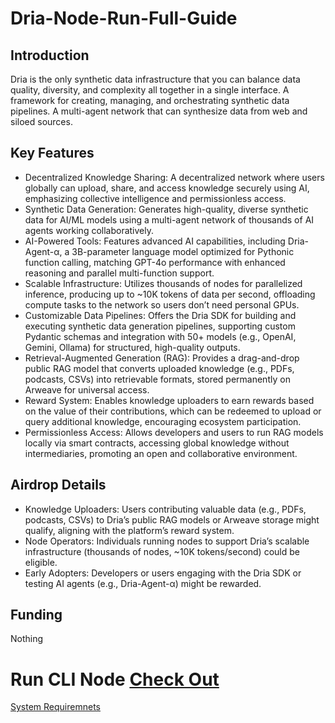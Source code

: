 # Dria-Node-Run-Full-Guide

## Introduction
Dria is the only synthetic data infrastructure that you can balance data quality, diversity, and complexity all together in a single interface. A framework for creating, managing, and orchestrating synthetic data pipelines. A multi-agent network that can synthesize data from web and siloed sources.

## Key Features
- Decentralized Knowledge Sharing: A decentralized network where users globally can upload, share, and access knowledge securely using AI, emphasizing collective intelligence and permissionless access.
- Synthetic Data Generation: Generates high-quality, diverse synthetic data for AI/ML models using a multi-agent network of thousands of AI agents working collaboratively.
- AI-Powered Tools: Features advanced AI capabilities, including Dria-Agent-α, a 3B-parameter language model optimized for Pythonic function calling, matching GPT-4o performance with enhanced reasoning and parallel multi-function support.
- Scalable Infrastructure: Utilizes thousands of nodes for parallelized inference, producing up to ~10K tokens of data per second, offloading compute tasks to the network so users don’t need personal GPUs.
- Customizable Data Pipelines: Offers the Dria SDK for building and executing synthetic data generation pipelines, supporting custom Pydantic schemas and integration with 50+ models (e.g., OpenAI, Gemini, Ollama) for structured, high-quality outputs.
- Retrieval-Augmented Generation (RAG): Provides a drag-and-drop public RAG model that converts uploaded knowledge (e.g., PDFs, podcasts, CSVs) into retrievable formats, stored permanently on Arweave for universal access.
- Reward System: Enables knowledge uploaders to earn rewards based on the value of their contributions, which can be redeemed to upload or query additional knowledge, encouraging ecosystem participation.
- Permissionless Access: Allows developers and users to run RAG models locally via smart contracts, accessing global knowledge without intermediaries, promoting an open and collaborative environment.

## Airdrop Details
- Knowledge Uploaders: Users contributing valuable data (e.g., PDFs, podcasts, CSVs) to Dria’s public RAG models or Arweave storage might qualify, aligning with the platform’s reward system.
- Node Operators: Individuals running nodes to support Dria’s scalable infrastructure (thousands of nodes, ~10K tokens/second) could be eligible.
- Early Adopters: Developers or users engaging with the Dria SDK or testing AI agents (e.g., Dria-Agent-α) might be rewarded.

## Funding 
Nothing

# Run CLI Node [Check Out](CLI-Node.md)   

[System Requiremnets](docs/system-requirements.md)
